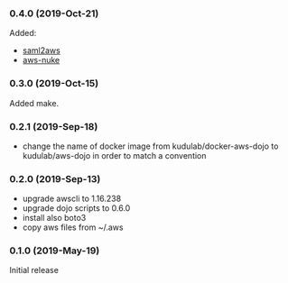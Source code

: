 ### 0.4.0 (2019-Oct-21)
Added:
* [saml2aws](https://github.com/Versent/saml2aws)
* [aws-nuke](https://github.com/rebuy-de/aws-nuke)


### 0.3.0 (2019-Oct-15)
Added make.

### 0.2.1 (2019-Sep-18)

* change the name of docker image from kudulab/docker-aws-dojo to
 kudulab/aws-dojo in order to match a convention

### 0.2.0 (2019-Sep-13)

* upgrade awscli to 1.16.238
* upgrade dojo scripts to 0.6.0
* install also boto3
* copy aws files from ~/.aws

### 0.1.0 (2019-May-19)

Initial release

